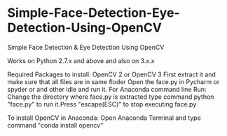# Simple-Face-Detection-Eye-Detection-Using-OpenCV
Simple Face Detection &amp; Eye Detection Using OpenCV

Works on Python 2.7.x and above and also on 3.x.x

Required Packages to install: 
OpenCV 2 or OpenCV 3
First extract it and make sure that all files are in same floder
Open the face.py in Pycharm or spyder or and other idle and run it.
For Anaconda command line Run:
Change the directory where face.py is extracted type command python "face.py" to run it.Press "escape(ESC)" to stop executing face.py

To install OpenCV in Anaconda:
Open Anaconda Terminal and type command "conda install opencv"
